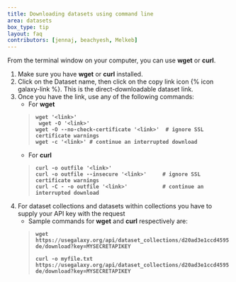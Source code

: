 ```yaml
---
title: Downloading datasets using command line
area: datasets
box_type: tip
layout: faq
contributors: [jennaj, beachyesh, Melkeb]
---
```


From the terminal window on your computer, you can use **wget** or **curl**.

1. Make sure you have **wget** or **curl** installed.  
2. Click on the Dataset name, then click on the copy link icon {% icon galaxy-link %}. This is the direct-downloadable dataset link. 
3. Once you have the link, use any of the following commands:   
   - For **wget**
   >**``wget '<link>'``   
   > `` wget -O '<link>'``  
   > ``wget -O --no-check-certificate '<link>'  # ignore SSL certificate warnings``   
   > ``wget -c '<link>' # continue an interrupted download``**   
   - For **curl**
   > **``curl -o outfile '<link>' ``  
   > ``curl -o outfile --insecure '<link>'     # ignore SSL certificate warnings``  
   > ``curl -C - -o outfile '<link>'           # continue an interrupted download``**
4. For dataset collections and datasets within collections you have to supply your API key with the request
   - Sample commands for **wget** and **curl** respectively are:
   > 
   > **``wget https://usegalaxy.org/api/dataset_collections/d20ad3e1ccd4595de/download?key=MYSECRETAPIKEY``**
   > 
   >**``curl -o myfile.txt https://usegalaxy.org/api/dataset_collections/d20ad3e1ccd4595de/download?key=MYSECRETAPIKEY``**
 
